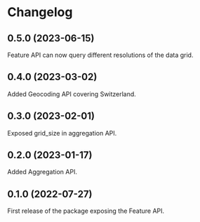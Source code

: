 # Changelog

## 0.5.0 (2023-06-15)

Feature API can now query different resolutions of the data grid.

## 0.4.0 (2023-03-02)

Added Geocoding API covering Switzerland.

## 0.3.0 (2023-02-01)

Exposed grid_size in aggregation API.

## 0.2.0 (2023-01-17)

Added Aggregation API.

## 0.1.0 (2022-07-27)

First release of the package exposing the Feature API.
